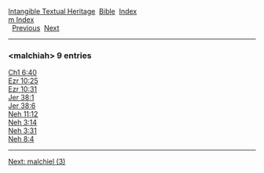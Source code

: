 [Intangible Textual Heritage](../../index)  [Bible](../index) 
[Index](index)   
[m Index](_m_)  
  [Previous](c07080)  [Next](c07082) 

------------------------------------------------------------------------

### &lt;malchiah&gt; 9 entries

[Ch1 6:40](../kjv/ch1006.htm#040)  
[Ezr 10:25](../kjv/ezr010.htm#025)  
[Ezr 10:31](../kjv/ezr010.htm#031)  
[Jer 38:1](../kjv/jer038.htm#001)  
[Jer 38:6](../kjv/jer038.htm#006)  
[Neh 11:12](../kjv/neh011.htm#012)  
[Neh 3:14](../kjv/neh003.htm#014)  
[Neh 3:31](../kjv/neh003.htm#031)  
[Neh 8:4](../kjv/neh008.htm#004)  

------------------------------------------------------------------------

[Next: malchiel (3)](c07082)
